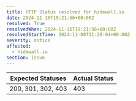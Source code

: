 ```yaml
---
title: HTTP Status resolved for hidewall.io
date: 2024-11-16T19:21:56+00:00Z
resolved: True
resolvedWhen: 2024-11-16T19:21:56+00:00Z
resolvedStartTime: 2024-11-08T11:28:04+00:00Z
severity: notice
affected:
  - hidewall.io
section: issue
---
```


| Expected Statuses | Actual Status  |
|-------------------|----------------|
| 200, 301, 302, 403 | 403 |
